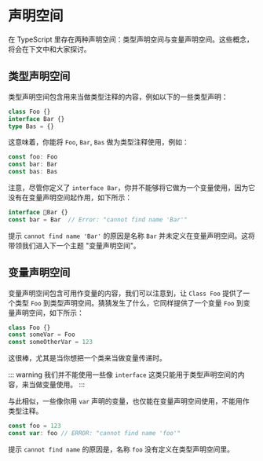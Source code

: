 # 声明空间

在 TypeScript 里存在两种声明空间：类型声明空间与变量声明空间。这些概念，将会在下文中和大家探讨。

## 类型声明空间

类型声明空间包含用来当做类型注释的内容，例如以下的一些类型声明：

```ts
class Foo {}
interface Bar {}
type Bas = {}
```

这意味着，你能将 `Foo`, `Bar`, `Bas` 做为类型注释使用，例如：

```ts
const foo: Foo
const bar: Bar
const bas: Bas
```

注意，尽管你定义了 `interface Bar`，你并不能够将它做为一个变量使用，因为它没有在变量声明空间起作用，如下所示：

```ts
interface Bar {}
const bar = Bar  // Error: "cannot find name 'Bar'"
```

提示 `cannot find name 'Bar'` 的原因是名称 `Bar` 并未定义在变量声明空间。这将带领我们进入下一个主题 "变量声明空间"。

## 变量声明空间

变量声明空间包含可用作变量的内容，我们可以注意到，让 `Class Foo` 提供了一个类型 `Foo` 到类型声明空间。猜猜发生了什么，它同样提供了一个变量 `Foo` 到变量声明空间，如下所示：

```ts
class Foo {}
const someVar = Foo
const someOtherVar = 123
```

这很棒，尤其是当你想把一个类来当做变量传递时。

::: warning
我们并不能使用一些像 `interface` 这类只能用于类型声明空间的内容，来当做变量使用。
:::

与此相似，一些像你用 `var` 声明的变量，也仅能在变量声明空间使用，不能用作类型注释。

```js
const foo = 123
const var: foo // ERROR: "cannot find name 'foo'"
```

提示 `cannot find name` 的原因是，名称 `foo` 没有定义在类型声明空间里。